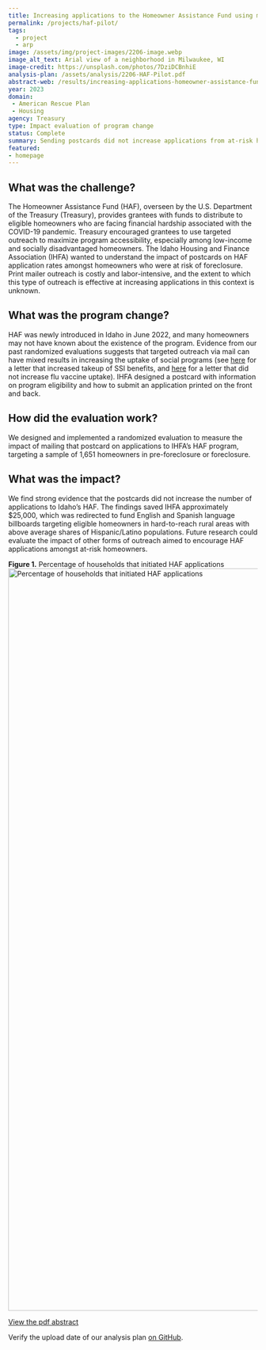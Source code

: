 ```yaml
---
title: Increasing applications to the Homeowner Assistance Fund using mailers
permalink: /projects/haf-pilot/
tags: 
  - project
  - arp
image: /assets/img/project-images/2206-image.webp
image_alt_text: Arial view of a neighborhood in Milwaukee, WI
image-credit: https://unsplash.com/photos/7DziDCBnhiE
analysis-plan: /assets/analysis/2206-HAF-Pilot.pdf
abstract-web: /results/increasing-applications-homeowner-assistance-fund/
year: 2023
domain:
 - American Rescue Plan
 - Housing
agency: Treasury
type: Impact evaluation of program change
status: Complete
summary: Sending postcards did not increase applications from at-risk homeowners
featured:
- homepage
---
```

## What was the challenge? 
The Homeowner Assistance Fund (HAF), overseen by the U.S. Department of the Treasury (Treasury), provides grantees with funds to distribute to eligible homeowners who are facing financial hardship associated with the COVID-19 pandemic. Treasury encouraged grantees to use targeted outreach to maximize program accessibility, especially among low-income and socially disadvantaged homeowners. The Idaho Housing and Finance Association (IHFA) wanted to understand the impact of postcards on HAF application rates amongst homeowners who were at risk of foreclosure. Print mailer outreach is costly and labor-intensive, and the extent to which this type of outreach is effective at increasing applications in this context is unknown.

## What was the program change?
HAF was newly introduced in Idaho in June 2022, and many homeowners may not have known about the existence of the program. Evidence from our past randomized evaluations suggests that targeted outreach via mail can have mixed results in increasing the uptake of social programs (see <a href="https://oes.gsa.gov/projects/increasing-ssi-uptake/">here</a> for a letter that increased takeup of SSI benefits, and <a href="https://oes.gsa.gov/collaborations/dorn-va-postcard-reminder//">here</a>  for a letter that did not increase flu vaccine uptake). IHFA designed a postcard with information on program eligibility and how to submit an application printed on the front and back. 

## How did the evaluation work?
We designed and implemented a randomized evaluation to measure the impact of mailing that postcard on applications to IHFA’s HAF program, targeting a sample of 1,651 homeowners in pre-foreclosure or foreclosure. 

## What was the impact?
We find strong evidence that the postcards did not increase the number of applications to Idaho’s HAF. The findings saved IHFA approximately $25,000, which was redirected to fund English and Spanish language billboards targeting eligible homeowners in hard-to-reach rural areas with above average shares of Hispanic/Latino populations. Future research could evaluate the impact of other forms of outreach aimed to encourage HAF applications amongst at-risk homeowners.

<b>Figure 1.</b> Percentage of households that initiated HAF applications
<img src="{{ '/assets/img/project-images/2206-image.svg' | prepend: site.baseurl }}" alt="Percentage of households that initiated
HAF applications" width="1500">

<a href="/assets/abstracts/2206-increasing-applications-to-the-homeowner-assistance-fund-abstract.pdf">View the pdf abstract</a>

Verify the upload date of our analysis plan <a class="usa-link usa-link--external" href="https://github.com/gsa-oes/office-of-evaluation-sciences/commits/master/assets/analysis/2206-HAF-Pilot.pdf">on GitHub</a>. 
